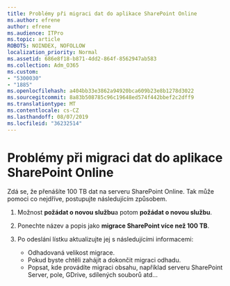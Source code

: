 ```yaml
---
title: Problémy při migraci dat do aplikace SharePoint Online
ms.author: efrene
author: efrene
ms.audience: ITPro
ms.topic: article
ROBOTS: NOINDEX, NOFOLLOW
localization_priority: Normal
ms.assetid: 686e8f18-b871-4dd2-864f-8562947ab583
ms.collection: Adm_O365
ms.custom:
- "5300030"
- "1885"
ms.openlocfilehash: a404bb33e3862a94920bca609b23e8b1278d3022
ms.sourcegitcommit: 8a83b508785c96c19648ed574f442bbef2c2dff9
ms.translationtype: MT
ms.contentlocale: cs-CZ
ms.lasthandoff: 08/07/2019
ms.locfileid: "36232514"
---
```

# <a name="issues-while-migrating-data-to-sharepoint-online"></a>Problémy při migraci dat do aplikace SharePoint Online

Zdá se, že přenášíte 100 TB dat na serveru SharePoint Online. Tak může pomoci co nejdříve, postupujte následujícím způsobem. 

1. Možnost **požádat o novou službu**a potom **požádat o novou službu**. 
2. Ponechte název a popis jako **migrace SharePoint více než 100 TB**.
3. Po odeslání lístku aktualizujte jej s následujícími informacemi: 

    - Odhadovaná velikost migrace.
    - Pokud byste chtěli zahájit a dokončit migraci odhadu.
    - Popsat, kde provádíte migraci obsahu, například serveru SharePoint Server, pole, GDrive, sdílených souborů atd...


  

